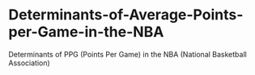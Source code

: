 # Determinants-of-Average-Points-per-Game-in-the-NBA
Determinants of PPG (Points Per Game) in the NBA (National Basketball Association)
